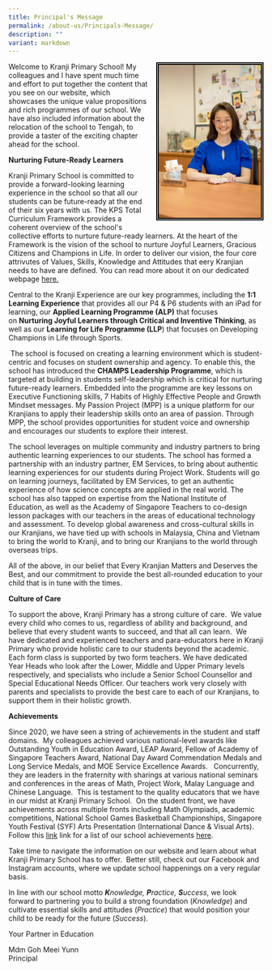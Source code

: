```yaml
---
title: Principal's Message
permalink: /about-us/Principals-Message/
description: ""
variant: markdown
---
```

<img style="width:40%;height:50% ; border:5px double black; float: right; margin: 0px 0px 15px 15px;" src="/images/About%20Us/Principal's%20Message/P1.jpg">

<p>
Welcome to Kranji Primary School! My colleagues and I have spent much time and effort to put together the content that you see on our website, which showcases the unique value propositions and rich programmes of our school. We have also included information about the relocation of the school to Tengah, to provide a taster of the exciting chapter ahead for the school.
</p>

**Nurturing Future-Ready Learners**

<p>Kranji Primary School is committed to provide a forward-looking learning experience in the school so that all our students can be future-ready at the end of their six years with us. The KPS Total Curriculum Framework provides a coherent overview of the school's collective efforts to nurture future-ready learners. At the heart of the Framework is the vision of the school to nurture Joyful Learners, Gracious Citizens and Champions in Life. In order to deliver our vision, the four core attrivutes of Values, Skills, Knowledge and Attitudes that eery Kranjian needs to have are defined. You can read more about it on our dedicated webpage&nbsp;<a href="https://www.kranjipri.moe.edu.sg/our-curriculum/total-curriculum-framework/introduction/">here. </a>
</p>
  

Central to the Kranji Experience are our key programmes, including the&nbsp;**1:1 Learning Experience**&nbsp;that provides all our P4 &amp; P6 students with an iPad for learning, our&nbsp;**Applied Learning Programme (ALP)** that focuses on&nbsp;**Nurturing Joyful Learners through Critical and Inventive Thinking**, as well as our **Learning for Life Programme (LLP**) that focuses on&nbsp;Developing Champions in Life through Sports.

&nbsp;The school is focused on creating a learning environment which is student-centric and focuses on student ownership and agency. To enable this, the school has introduced the **CHAMPS Leadership Programme**, which is targeted at building in students self-leadership which is critical for nurturing future-ready learners. Embedded into the programme are key lessons on Executive Functioning skills, 7 Habits of Highly Effective People and Growth Mindset messages. My Passion Project (MPP) is a unique platform for our Kranjians to apply their leadership skills onto an area of passion. Through MPP, the school provides opportunities for student voice and ownership and encourages our students to explore their interest.

The school leverages on multiple community and industry partners to bring authentic learning experiences to our students. The school has formed a partnership with an industry partner, EM Services, to bring about authentic learning experiences for our students during Project Work. Students will go on learning journeys, facilitated by EM Services, to get an authentic experience of how science concepts are applied in the real world. The school has also tapped on expertise from the National Institute of Education, as well as the Academy of Singapore Teachers to co-design lesson packages with our teachers in the areas of educational technology and assessment. To develop global awareness and cross-cultural skills in our Kranjians, we have tied up with schools in Malaysia, China and Vietnam to bring the world to Kranji, and to bring our Kranjians to the world through overseas trips.

All of the above, in our belief that Every Kranjian Matters and Deserves the Best, and our commitment to provide the best all-rounded education to your child that is in tune with the times.&nbsp;

  

**Culture of Care**

To support the above, Kranji Primary has a strong culture of care.&nbsp; We value every child who comes to us, regardless of ability and background, and believe that every student wants to succeed, and that all can learn.&nbsp; We have dedicated and experienced teachers and para-educators here in Kranji Primary who provide holistic care to our students beyond the academic. Each form class is supported by two form teachers. We have dedicated Year Heads who look after the Lower, Middle and Upper Primary levels respectively, and specialists who include a Senior School Counsellor and Special Educational Needs Officer. Our teachers work very closely with parents and specialists to provide the best care to each of our Kranjians, to support them in their holistic growth.

  

**Achievements**

Since 2020, we have seen a string of achievements in the student and staff domains.&nbsp; My colleagues achieved various national-level awards like Outstanding&nbsp;Youth in Education Award, LEAP Award,&nbsp;Fellow of Academy of Singapore Teachers Award,&nbsp;National Day Award Commendation Medals and Long Service Medals, and MOE Service Excellence Awards.&nbsp; &nbsp;Concurrently, they are leaders in the fraternity with sharings at various national seminars and conferences in the areas of Math, Project Work, Malay Language and Chinese Language.&nbsp; This is testament to the quality educators that we have in our midst at Kranji Primary School.&nbsp; On the student front, we have achievements across multiple fronts including Math Olympiads, academic competitions,&nbsp;National School Games Basketball Championships,&nbsp;Singapore Youth Festival (SYF) Arts Presentation (International Dance &amp; Visual Arts).&nbsp; Follow this [link](https://kranjipri.moe.edu.sg/life-at-kranji/achievements/student-and-school-achievement/) link for a list of our school achievements&nbsp;[here](https://kranjipri.moe.edu.sg/life-at-kranji/achievements/student-and-school-achievement/).

Take time to navigate the information on our website and learn about what Kranji Primary School has to offer.&nbsp; Better still, check out our Facebook and Instagram accounts, where we update school happenings on a very regular basis.

In line with our school motto&nbsp;**_K_**_nowledge,&nbsp;**P**ractice,&nbsp;**S**uccess_, we look forward to partnering you to build a strong foundation (_Knowledge_)&nbsp;and cultivate essential skills and attitudes (_Practice_) that would position your child to be ready for the future (_Success_).

  

Your Partner in Education  

Mdm Goh Meei Yunn<br>Principal